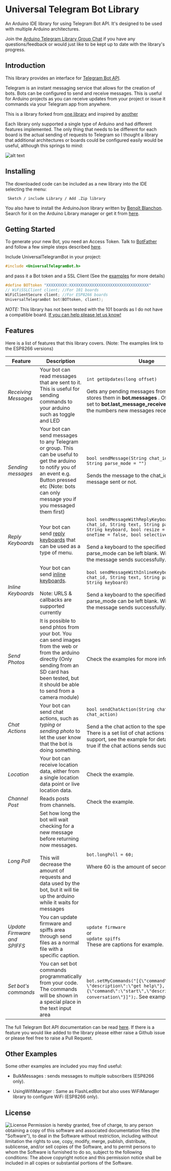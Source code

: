 # Universal Telegram Bot Library

An Arduino IDE library for using Telegram Bot API. It's designed to be used with multiple Arduino architectures.

Join the [Arduino Telegram Library Group Chat](https://t.me/arduino_telegram_library) if you have any questions/feedback or would just like to be kept up to date with the library's progress.

## Introduction

This library provides an interface for [Telegram Bot API](https://core.telegram.org/bots/api).

Telegram is an instant messaging service that allows for the creation of bots. Bots can be configured to send and receive messages. This is useful for Arduino projects as you can receive updates from your project or issue it commands via your Telegram app from anywhere.

This is a library forked from [one library](https://github.com/Gianbacchio/ESP8266-TelegramBot) and inspired by [another](https://github.com/CasaJasmina/TelegramBot-Library)

Each library only supported a single type of Arduino and had different features implemented. The only thing that needs to be different for each board is the actual sending of requests to Telegram so I thought a library that additional architectures or boards could be configured easily would be useful, although this springs to mind:

![alt text](https://imgs.xkcd.com/comics/standards.png "standards")


## Installing

The downloaded code can be included as a new library into the IDE selecting the menu:

```
 Sketch / include Library / Add .Zip library
```

You also have to install the ArduinoJson library written by [Benoît Blanchon](https://github.com/bblanchon). Search for it on the Arduino Library manager or get it from [here](https://github.com/bblanchon/ArduinoJson).


## Getting Started

To generate your new Bot, you need an Access Token. Talk to [BotFather](https://telegram.me/botfather) and follow a few simple steps described [here](https://core.telegram.org/bots#botfather).


Include UniversalTelegramBot in your project:

```ino
#include <UniversalTelegramBot.h>
```

and pass it a Bot token and a SSL Client (See the [examples](https://github.com/witnessmenow/Universal-Arduino-Telegram-Bot/tree/master/examples) for more details)

```ino
#define BOTtoken "XXXXXXXXX:XXXXXXXXXXXXXXXXXXXXXXXXXXXXXXXXXXX"
// WiFiSSLClient client; //For 101 boards
WiFiClientSecure client; //For ESP8266 boards
UniversalTelegramBot bot(BOTtoken, client);
```

*NOTE:* This library has not been tested with the 101 boards as I do not have a compatible board. [If you can help please let us know!](https://github.com/witnessmenow/Universal-Arduino-Telegram-Bot/issues/2)

## Features

Here is a list of features that this library covers. (Note: The examples link to the ESP8266 versions)

|Feature|Description|Usage|Example|
|--------|-----------|----|-------|
|*Receiving Messages*|Your bot can read messages that are sent to it. This is useful for sending commands to your arduino such as toggle and LED|`int getUpdates(long offset)` <br><br> Gets any pending messages from Telegram and stores them in **bot.messages** . Offset should be set to **bot.last_message_received** + 1. Returns the numbers new messages received.| [FlashLED](https://github.com/witnessmenow/Universal-Arduino-Telegram-Bot/blob/master/examples/ESP8266/FlashLED/FlashLED.ino) or any other example|
|*Sending messages*|Your bot can send messages to any Telegram or group. This can be useful to get the arduino to notify you of an event e.g. Button pressed etc (Note: bots can only message you if you messaged them first)|`bool sendMessage(String chat_id, String text, String parse_mode = "")` <br><br> Sends the message to the chat_id. Returns if the message sent or not.| [EchoBot](https://github.com/witnessmenow/Universal-Arduino-Telegram-Bot/blob/master/examples/ESP8266/EchoBot/EchoBot.ino#L51) or any other example|
|*Reply Keyboards*|Your bot can send [reply keyboards](https://camo.githubusercontent.com/2116a60fa614bf2348074a9d7148f7d0a7664d36/687474703a2f2f692e696d6775722e636f6d2f325268366c42672e6a70673f32) that can be used as a type of menu.|`bool sendMessageWithReplyKeyboard(String chat_id, String text, String parse_mode, String keyboard, bool resize = false, bool oneTime = false, bool selective = false)` <br><br> Send a keyboard to the specified chat_id. parse_mode can be left blank. Will return true if the message sends successfully.| [ReplyKeyboard](https://github.com/witnessmenow/Universal-Arduino-Telegram-Bot/blob/master/examples/ESP8266/CustomKeyboard/ReplyKeyboardMarkup/ReplyKeyboardMarkup.ino)|
|*Inline Keyboards*|Your bot can send [inline keyboards](https://camo.githubusercontent.com/55dde972426e5bc77120ea17a9c06bff37856eb6/68747470733a2f2f636f72652e74656c656772616d2e6f72672f66696c652f3831313134303939392f312f324a536f55566c574b61302f346661643265323734336463386564613034). <br><br>Note: URLS & callbacks are supported currently|`bool sendMessageWithInlineKeyboard(String chat_id, String text, String parse_mode, String keyboard)` <br><br> Send a keyboard to the specified chat_id. parse_mode can be left blank. Will return true if the message sends successfully.| [InlineKeyboard](https://github.com/witnessmenow/Universal-Arduino-Telegram-Bot/blob/master/examples/ESP8266/CustomKeyboard/InlineKeyboardMarkup/InlineKeyboardMarkup.ino)|
|*Send Photos*|It is possible to send phtos from your bot. You can send images from the web or from the arduino directly (Only sending from an SD card has been tested, but it should be able to send from a camera module)|Check the examples for more info| [From URL](https://github.com/witnessmenow/Universal-Arduino-Telegram-Bot/blob/master/examples/ESP8266/SendPhoto/PhotoFromURL/PhotoFromURL.ino)<br><br>[Binary from SD](https://github.com/witnessmenow/Universal-Arduino-Telegram-Bot/blob/master/examples/ESP8266/SendPhoto/PhotoFromSD/PhotoFromSD.ino)<br><br>[From File Id](https://github.com/witnessmenow/Universal-Arduino-Telegram-Bot/blob/master/examples/ESP8266/SendPhoto/PhotoFromFileID/PhotoFromFileID.ino)|
|*Chat Actions*|Your bot can send chat actions, such as *typing* or *sending photo* to let the user know that the bot is doing something. |`bool sendChatAction(String chat_id, String chat_action)` <br><br> Send a the chat action to the specified chat_id. There is a set list of chat actions that Telegram support, see the example for details. Will return true if the chat actions sends successfully.|
|*Location*|Your bot can receive location data, either from a single location data point or live location data. |Check the example.| [Location](https://github.com/witnessmenow/Universal-Arduino-Telegram-Bot/tree/master/examples/ESP8266/Location/Location.ino)|
|*Channel Post*|Reads posts from channels. |Check the example.| [ChannelPost](https://github.com/witnessmenow/Universal-Arduino-Telegram-Bot/tree/master/examples/ESP8266/ChannelPost/ChannelPost.ino)|
|*Long Poll*|Set how long the bot will wait checking for a new message before returning now messages. <br><br> This will decrease the amount of requests and data used by the bot, but it will tie up the arduino while it waits for messages  |`bot.longPoll = 60;` <br><br> Where 60 is the amount of seconds it should wait | [LongPoll](https://github.com/witnessmenow/Universal-Arduino-Telegram-Bot/tree/master/examples/ESP8266/LongPoll/LongPoll.ino)|
|*Update Firmware and SPIFFS*|You can update firmware and spiffs area through send files as a normal file with a specific caption.   |`update firmware` <br>or<br>`update spiffs`<br> These are captions for example. | [telegramOTA](https://github.com/solcer/Universal-Arduino-Telegram-Bot/blob/master/examples/ESP32/telegramOTA/telegramOTA.ino)|```
|*Set bot's commands*|You can set bot commands programmatically from your code. The commands will be shown in a special place in the text input area| ```bot.setMyCommands("[{\"command\":\"help\", \"description\":\"get help\"},{\"command\":\"start\",\"description\":\"start conversation\"}]");```. See examples| [SetMyCommands](examples/ESP8266/SetMyCommands/SetMyCommands.ino)|

The full Telegram Bot API documentation can be read [here](https://core.telegram.org/bots/api). If there is a feature you would like added to the library please either raise a Github issue or please feel free to raise a Pull Request.


## Other Examples

 Some other examples are included you may find useful:

- BulkMessages : sends messages to multiple subscribers (ESP8266 only).

- UsingWifiManager : Same as FlashLedBot but also uses WiFiManager library to configure WiFi (ESP8266 only).



## License

![License](https://img.shields.io/github/license/witnessmenow/Universal-Arduino-Telegram-Bot)
Permission is hereby granted, free of charge, to any person obtaining a copy of this software and associated documentation files (the "Software"), to deal in the Software without restriction, including without limitation the rights to use, copy, modify, merge, publish, distribute, sublicense, and/or sell copies of the Software, and to permit persons to whom the Software is furnished to do so, subject to the following conditions:
The above copyright notice and this permission notice shall be included in all copies or substantial portions of the Software.